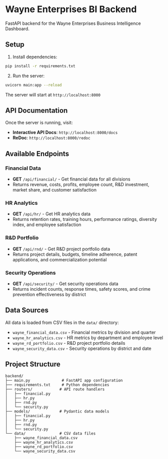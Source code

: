 # Wayne Enterprises BI Backend

FastAPI backend for the Wayne Enterprises Business Intelligence Dashboard.

## Setup

1. Install dependencies:
```bash
pip install -r requirements.txt
```

2. Run the server:
```bash
uvicorn main:app --reload
```

The server will start at `http://localhost:8000`

## API Documentation

Once the server is running, visit:
- **Interactive API Docs**: `http://localhost:8000/docs`
- **ReDoc**: `http://localhost:8000/redoc`

## Available Endpoints

### Financial Data
- **GET** `/api/financial/` - Get financial data for all divisions
- Returns revenue, costs, profits, employee count, R&D investment, market share, and customer satisfaction

### HR Analytics
- **GET** `/api/hr/` - Get HR analytics data
- Returns retention rates, training hours, performance ratings, diversity index, and employee satisfaction

### R&D Portfolio
- **GET** `/api/rnd/` - Get R&D project portfolio data
- Returns project details, budgets, timeline adherence, patent applications, and commercialization potential

### Security Operations
- **GET** `/api/security/` - Get security operations data
- Returns incident counts, response times, safety scores, and crime prevention effectiveness by district

## Data Sources

All data is loaded from CSV files in the `data/` directory:
- `wayne_financial_data.csv` - Financial metrics by division and quarter
- `wayne_hr_analytics.csv` - HR metrics by department and employee level
- `wayne_rd_portfolio.csv` - R&D project portfolio details
- `wayne_security_data.csv` - Security operations by district and date

## Project Structure

```
backend/
├── main.py              # FastAPI app configuration
├── requirements.txt     # Python dependencies
├── routers/            # API route handlers
│   ├── financial.py
│   ├── hr.py
│   ├── rnd.py
│   └── security.py
├── models/             # Pydantic data models
│   ├── financial.py
│   ├── hr.py
│   ├── rnd.py
│   └── security.py
└── data/               # CSV data files
    ├── wayne_financial_data.csv
    ├── wayne_hr_analytics.csv
    ├── wayne_rd_portfolio.csv
    └── wayne_security_data.csv
``` 
